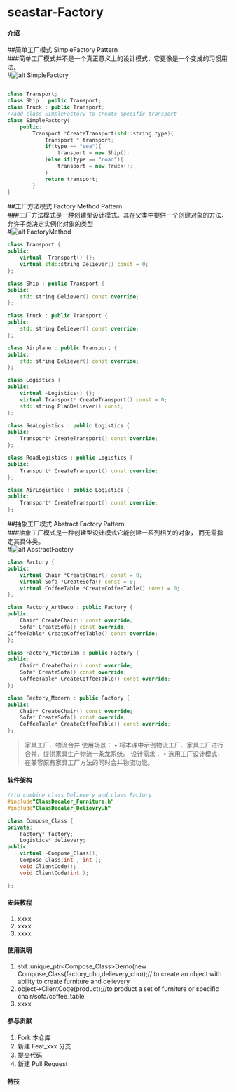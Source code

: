 # seastar-Factory

#### 介绍
##简单工厂模式 SimpleFactory Pattern  
###简单工厂模式并不是一个真正意义上的设计模式，它更像是一个变成的习惯用法。  
#![alt SimpleFactory](https://gitee.com/trammelsol/seastar/raw/master/FactoryPattern/SimpleFactory.png "简单工厂模式")  
```C++

class Transport;
class Ship : public Transport;
class Truck : public Transport;
//add class SimpleFactory to create specific transport
class SimpleFactory{
    public:
        Transport *CreateTransport(std::string type){
            Transport * transport;
            if(type == "sea"){
                transport = new Ship();
            }else if(type == "road"){
                transport = new Truck();
            }
            return transport;
        }
}

```  


##工厂方法模式 Factory Method Pattern  
###工厂方法模式是一种创建型设计模式。其在父类中提供一个创建对象的方法，允许子类决定实例化对象的类型  
#![alt FactoryMethod](https://gitee.com/trammelsol/seastar/raw/master/FactoryPattern/FactoryMethod.png "工厂方法模式")  
```C++
class Transport {
public:
	virtual ~Transport() {};
	virtual std::string Deliever() const = 0;
};

class Ship : public Transport {
public:
	std::string Deliever() const override;
};

class Truck : public Transport {
public:
	std::string Deliever() const override;
};

class Airplane : public Transport {
public:
	std::string Deliever() const override;
};

class Logistics {
public:
	virtual ~Logistics() {};
	virtual Transport* CreateTransport() const = 0;
	std::string PlanDeliever() const;
};

class SeaLogistics : public Logistics {
public:
	Transport* CreateTransport() const override;
};

class RoadLogistics : public Logistics {
public:
	Transport* CreateTransport() const override;
};

class AirLogistics : public Logistics {
public:
	Transport* CreateTransport() const override;
};
```

##抽象工厂模式 Abstract Factory Pattern  
###抽象工厂模式是一种创建型设计模式它能创建一系列相关的对象， 而无需指定其具体类。  
#![alt AbstractFactory](https://gitee.com/trammelsol/seastar/raw/master/FactoryPattern/AbstractFactory.png "抽象工厂模式")  
```C++
class Factory {
public:
	virtual Chair *CreateChair() const = 0;
	virtual Sofa *CreateSofa() const = 0;
	virtual CoffeeTable *CreateCoffeeTable() const = 0;
};

class Factory_ArtDeco : public Factory {
public:
	Chair* CreateChair() const override;
	Sofa* CreateSofa() const override;
CoffeeTable* CreateCoffeeTable() const override;
};

class Factory_Victorian : public Factory {
public:
	Chair* CreateChair() const override;
	Sofa* CreateSofa() const override;
	CoffeeTable* CreateCoffeeTable() const override;
};

class Factory_Modern : public Factory {
public:
	Chair* CreateChair() const override;
	Sofa* CreateSofa() const override;
	CoffeeTable* CreateCoffeeTable() const override;
};

```  
  


>家具工厂、物流合并
>使用场景：
>• 将本课中示例物流工厂、家具工厂进行合并，提供家具生产物流一条龙系统。
>设计需求：
>• 选用工厂设计模式，在兼容原有家具工厂方法的同时合并物流功能。

#### 软件架构
```C++
//to combine class Delievery and class Factory
#include"ClassDecaler_Furniture.h"
#include"ClassDecaler_Delievry.h"

class Compose_Class {
private:
	Factory* factory;
	Logistics* delievery;
public:
	virtual ~Compose_Class();
	Compose_Class(int , int );
	void ClientCode();
	void ClientCode(int );

};
```

#### 安装教程

1.  xxxx
2.  xxxx
3.  xxxx

#### 使用说明

1.  std::unique_ptr<Compose_Class>Demo(new Compose_Class(factory_cho,delievery_cho));// to create an object with ability to create furniture and delievery
2.  object->ClientCode(product);//to product a set of furniture or specific chair/sofa/coffee_table
3.  xxxx

#### 参与贡献

1.  Fork 本仓库
2.  新建 Feat_xxx 分支
3.  提交代码
4.  新建 Pull Request


#### 特技